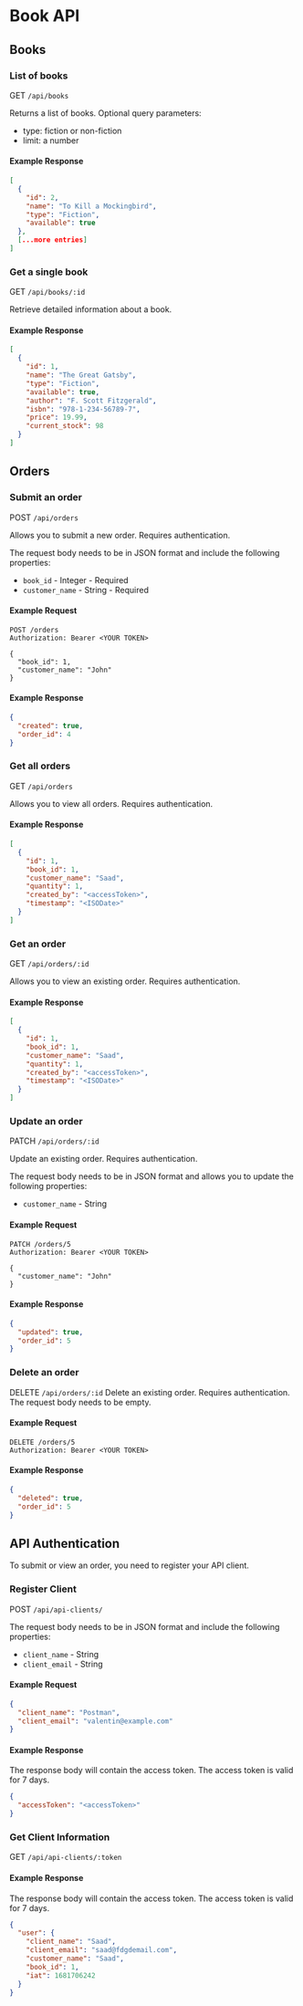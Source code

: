 # Book API #

## Books

### List of books ###

GET `/api/books`

Returns a list of books.
Optional query parameters:
- type: fiction or non-fiction
- limit: a number

#### Example Response ####
```json
[
  {
    "id": 2,
    "name": "To Kill a Mockingbird",
    "type": "Fiction",
    "available": true
  },
  [...more entries]
]
```

### Get a single book ###

GET `/api/books/:id`

Retrieve detailed information about a book.

#### Example Response ####
```json
[
  {
    "id": 1,
    "name": "The Great Gatsby",
    "type": "Fiction",
    "available": true,
    "author": "F. Scott Fitzgerald",
    "isbn": "978-1-234-56789-7",
    "price": 19.99,
    "current_stock": 98
  }
]
```

## Orders

### Submit an order ###

POST `/api/orders`

Allows you to submit a new order. Requires authentication.

The request body needs to be in JSON format and include the following properties:

 - `book_id` - Integer - Required
 - `customer_name` - String - Required

#### Example Request ####
```
POST /orders
Authorization: Bearer <YOUR TOKEN>

{
  "book_id": 1,
  "customer_name": "John"
}
```

#### Example Response ####
```json
{
  "created": true,
  "order_id": 4
}
```

### Get all orders ###

GET `/api/orders`

Allows you to view all orders. Requires authentication.

#### Example Response ####

```json
[
  {
    "id": 1,
    "book_id": 1,
    "customer_name": "Saad",
    "quantity": 1,
    "created_by": "<accessToken>",
    "timestamp": "<ISODate>"
  }
]
```

### Get an order ###

GET `/api/orders/:id`

Allows you to view an existing order. Requires authentication.

#### Example Response ####

```json
[
  {
    "id": 1,
    "book_id": 1,
    "customer_name": "Saad",
    "quantity": 1,
    "created_by": "<accessToken>",
    "timestamp": "<ISODate>"
  }
]
```

### Update an order ###

PATCH `/api/orders/:id`

Update an existing order. Requires authentication.

The request body needs to be in JSON format and allows you to update the following properties:

 - `customer_name` - String

#### Example Request ####
```
PATCH /orders/5
Authorization: Bearer <YOUR TOKEN>

{
  "customer_name": "John"
}
```

#### Example Response ####
```json
{
  "updated": true,
  "order_id": 5
}
```

### Delete an order ###

DELETE `/api/orders/:id`
Delete an existing order. Requires authentication.
The request body needs to be empty.

#### Example Request ####
```
DELETE /orders/5
Authorization: Bearer <YOUR TOKEN>
```

#### Example Response ####
```json
{
  "deleted": true,
  "order_id": 5
}
```

## API Authentication ##

To submit or view an order, you need to register your API client.

### Register Client ###

POST `/api/api-clients/`

The request body needs to be in JSON format and include the following properties:

 - `client_name` - String
 - `client_email` - String

#### Example Request ####
```json
{
  "client_name": "Postman",
  "client_email": "valentin@example.com"
}
```

#### Example Response ####
The response body will contain the access token. The access token is valid for 7 days.
```json
{
  "accessToken": "<accessToken>"
}
```

### Get Client Information ###

GET `/api/api-clients/:token`

#### Example Response ####
The response body will contain the access token. The access token is valid for 7 days.
```json
{
  "user": {
    "client_name": "Saad",
    "client_email": "saad@fdgdemail.com",
    "customer_name": "Saad",
    "book_id": 1,
    "iat": 1681706242
  }
}
```
